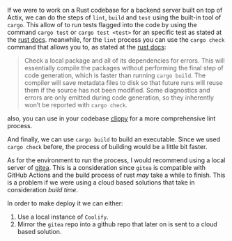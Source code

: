If we were to work on a Rust codebase for a backend server built on top of Actix, we can do the steps of `lint`, `build` and `test` using the built-in tool of `cargo`. This allow of to run tests flagged into the code by using the command `cargo test` or `cargo test <test>` for an specific test as stated at the [rust docs](https://doc.rust-lang.org/cargo/guide/tests.html). meanwhile, for the `lint` process you can use the `cargo check` command that allows you to, as stated at the [rust docs](https://doc.rust-lang.org/cargo/guide/tests.html):

> Check a local package and all of its dependencies for errors. This will essentially compile the packages without performing the final step of code generation, which is faster than running `cargo build`. The compiler will save metadata files to disk so that future runs will reuse them if the source has not been modified. Some diagnostics and errors are only emitted during code generation, so they inherently won’t be reported with `cargo check`.

also, you can use in your codebase [clippy](https://github.com/rust-lang/rust-clippy) for a more comprehensive lint process. 

And finally, we can use `cargo build` to build an executable. Since we used `cargo check` before, the process of building would be a little bit faster.

As for the environment to run the process, I would recommend using a local server of [gitea](https://about.gitea.com/).  This is a consideration since `gitea` is compatible with GitHub Actions and the build process of rust *may* take a while to finish. This is a problem if we were using a cloud based solutions that take in consideration *build time*. 

In order to make deploy it we can either:
1. Use a local instance of `Coolify`.
2. Mirror the `gitea` repo into a github repo that later on is sent to a cloud based solution.
